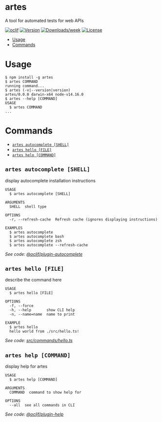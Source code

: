 artes
=====

A tool for automated tests for web APIs

[![oclif](https://img.shields.io/badge/cli-oclif-brightgreen.svg)](https://oclif.io)
[![Version](https://img.shields.io/npm/v/artes.svg)](https://npmjs.org/package/artes)
[![Downloads/week](https://img.shields.io/npm/dw/artes.svg)](https://npmjs.org/package/artes)
[![License](https://img.shields.io/npm/l/artes.svg)](https://github.com/scflode/artes/blob/master/package.json)

<!-- toc -->
* [Usage](#usage)
* [Commands](#commands)
<!-- tocstop -->
# Usage
<!-- usage -->
```sh-session
$ npm install -g artes
$ artes COMMAND
running command...
$ artes (-v|--version|version)
artes/0.0.0 darwin-x64 node-v14.16.0
$ artes --help [COMMAND]
USAGE
  $ artes COMMAND
...
```
<!-- usagestop -->
# Commands
<!-- commands -->
* [`artes autocomplete [SHELL]`](#artes-autocomplete-shell)
* [`artes hello [FILE]`](#artes-hello-file)
* [`artes help [COMMAND]`](#artes-help-command)

## `artes autocomplete [SHELL]`

display autocomplete installation instructions

```
USAGE
  $ artes autocomplete [SHELL]

ARGUMENTS
  SHELL  shell type

OPTIONS
  -r, --refresh-cache  Refresh cache (ignores displaying instructions)

EXAMPLES
  $ artes autocomplete
  $ artes autocomplete bash
  $ artes autocomplete zsh
  $ artes autocomplete --refresh-cache
```

_See code: [@oclif/plugin-autocomplete](https://github.com/oclif/plugin-autocomplete/blob/v0.3.0/src/commands/autocomplete/index.ts)_

## `artes hello [FILE]`

describe the command here

```
USAGE
  $ artes hello [FILE]

OPTIONS
  -f, --force
  -h, --help       show CLI help
  -n, --name=name  name to print

EXAMPLE
  $ artes hello
  hello world from ./src/hello.ts!
```

_See code: [src/commands/hello.ts](https://github.com/scflode/artes/blob/v0.0.0/src/commands/hello.ts)_

## `artes help [COMMAND]`

display help for artes

```
USAGE
  $ artes help [COMMAND]

ARGUMENTS
  COMMAND  command to show help for

OPTIONS
  --all  see all commands in CLI
```

_See code: [@oclif/plugin-help](https://github.com/oclif/plugin-help/blob/v3.2.2/src/commands/help.ts)_
<!-- commandsstop -->
